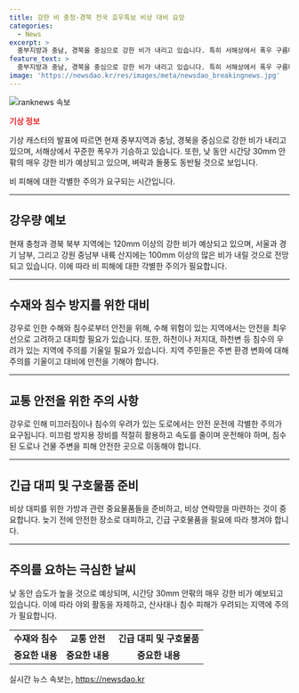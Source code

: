 ```yaml
---
title: 강한 비 충청·경북 전국 호우특보 비상 대비 요망
categories:
  - News
excerpt: >
  중부지방과 충남, 경북을 중심으로 강한 비가 내리고 있습니다. 특히 서해상에서 폭우 구름대가 유입 중이며, 서울과 경기 남부, 충청과 경북 북부에 호우특보가 발효 중입니다. 머지않아 서울에도 호우주의보가 내려질 예정이며, 앞으로 강하고 많은 비가 예상됩니다. 오늘 하루 동안 매우 강한 비와 벼락, 돌풍이 동반될 것으로 예상되니, 비 피해에 대한 각별한 주의가 필요합니다.
feature_text: >
  중부지방과 충남, 경북을 중심으로 강한 비가 내리고 있습니다. 특히 서해상에서 폭우 구름대가 유입 중이며, 서울과 경기 남부, 충청과 경북 북부에 호우특보가 발효 중입니다. 머지않아 서울에도 호우주의보가 내려질 예정이며, 앞으로 강하고 많은 비가 예상됩니다. 오늘 하루 동안 매우 강한 비와 벼락, 돌풍이 동반될 것으로 예상되니, 비 피해에 대한 각별한 주의가 필요합니다.
image: 'https://newsdao.kr/res/images/meta/newsdao_breakingnews.jpg'
---
```


<p><img src="https://newsdao.kr/res/images/meta/newsdao_breakingnews.jpg" alt="ranknews 속보" /></p>

<p><b><span style="color: #ee2323;">기상 정보</span></b></p>

<p>기상 캐스터의 발표에 따르면 현재 중부지역과 충남, 경북을 중심으로 강한 비가 내리고 있으며, 서해상에서 꾸준한 폭우가 기승하고 있습니다. 또한, 낮 동안 시간당 30mm 안팎의 매우 강한 비가 예상되고 있으며, 벼락과 돌풍도 동반될 것으로 보입니다. </p>

<p>비 피해에 대한 각별한 주의가 요구되는 시간입니다.</p>

<hr>

<h2 data-ke-size="size26">강우량 예보</h2>

<p data-ke-size="size16">현재 충청과 경북 북부 지역에는 120mm 이상의 강한 비가 예상되고 있으며, 서울과 경기 남부, 그리고 강원 중남부 내륙 산지에는 100mm 이상의 많은 비가 내릴 것으로 전망되고 있습니다. 이에 따라 비 피해에 대한 각별한 주의가 필요합니다.</p>

<hr>

<h2 data-ke-size="size26">수재와 침수 방지를 위한 대비</h2>

<p data-ke-size="size16">강우로 인한 수해와 침수로부터 안전을 위해, 수해 위험이 있는 지역에서는 안전을 최우선으로 고려하고 대피할 필요가 있습니다. 또한, 하천이나 저지대, 하천변 등 침수의 우려가 있는 지역에 주의를 기울일 필요가 있습니다. 지역 주민들은 주변 환경 변화에 대해 주의를 기울이고 대비에 만전을 기해야 합니다.</p>

<hr>

<h2 data-ke-size="size26">교통 안전을 위한 주의 사항</h2>

<p data-ke-size="size16">강우로 인해 미끄러짐이나 침수의 우려가 있는 도로에서는 안전 운전에 각별한 주의가 요구됩니다. 미끄럼 방지용 장비를 적절히 활용하고 속도를 줄이며 운전해야 하며, 침수된 도로나 건물 주변을 피해 안전한 곳으로 이동해야 합니다.</p>

<hr>

<h2 data-ke-size="size26">긴급 대피 및 구호물품 준비</h2>

<p data-ke-size="size16">비상 대피를 위한 가방과 관련 중요물품들을 준비하고, 비상 연락망을 마련하는 것이 중요합니다. 늦기 전에 안전한 장소로 대피하고, 긴급 구호물품을 필요에 따라 챙겨야 합니다.</p>

<hr>

<h2 data-ke-size="size26">주의를 요하는 극심한 날씨</h2>

<p data-ke-size="size16">낮 동안 습도가 높을 것으로 예상되며, 시간당 30mm 안팎의 매우 강한 비가 예보되고 있습니다. 이에 따라 야외 활동을 자제하고, 산사태나 침수 피해가 우려되는 지역에 주의가 필요합니다.</p>

<table>
    <tbody>
        <tr>
            <td style="text-align: center; height: 17px;"><b>수재와 침수</b></td>
            <td style="text-align: center; height: 17px;"><b>교통 안전</b></td>
            <td style="text-align: center; height: 17px;"><b>긴급 대피 및 구호물품</b></td>
        </tr>
        <tr>
            <td style="text-align: center; height: 17px;"><b>중요한 내용</b></td>
            <td style="text-align: center; height: 17px;"><b>중요한 내용</b></td>
            <td style="text-align: center; height: 17px;"><b>중요한 내용</b></td>
        </tr>
    </tbody>
</table>
실시간 뉴스 속보는, <a href="https://newsdao.kr" rel="dofollow">https://newsdao.kr</a>


